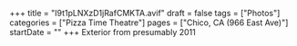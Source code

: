+++
title = "I9t1pLNXzD1jRafCMKTA.avif"
draft = false
tags = ["Photos"]
categories = ["Pizza Time Theatre"]
pages = ["Chico, CA (966 East Ave)"]
startDate = ""
+++
Exterior from presumably 2011
